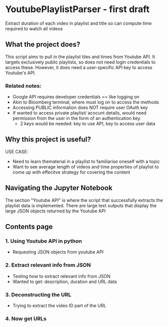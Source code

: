 # YoutubePlaylistParser - first draft
Extract duration of each video in playlist and title so can compute time required to watch all videos

## What the project does?

This script aims to pull in the playlist tiles and times from Youtube API. It targets exclusively public playlists, so does not need login credentials to access these. However, it does need a user-specific API key to access Youtube's API.

### Related notes:
- Google API requires developer credentials == like logging on
- Akin to Bloomberg terminal, where must log on to access the methods
- Accessing PUBLIC information does NOT require user OAuth key
- If wanted to access private playlist/ acocunt details, would need permission from the user in the form of an authentication key.
    - 2 keys would be needed: key to use API, key to access user data

## Why this project is useful?

USE CASE:
- Need to learn thematerial in a playlist to familiarise oneself with a topic
- Want to see average length of videos and time properties of playlist to come up with effecitve strategy for covering the content

## Navigating the Jupyter Notebook

The section "Youtube API" is where the script that successfully extracts the playlist data is implemented. There are large text outputs that display the large JSON objects returned by the Youtube API

## Contents page

### 1. Using Youtube API in python 
  - Requesting JSON objects from youtube API
### 2. Extract relevant info from JSON
  - Testing how to extract relevant info from JSON
  - Wanted to get: description, duration and URL data
### 3. Deconstructing the URL
  -  Trying to extract the video ID part of the URL
### 4. Now get URLs

